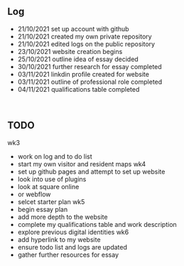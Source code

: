 
## Log
- 21/10/2021 set up account with github
- 21/10/2021 created my own private repository 
- 21/10/2021 edited logs on the public repository
- 23/10/2021 website creation begins
- 25/10/2021 outline idea of essay decided
- 30/10/2021 further research for essay completed
- 03/11/2021 linkdin profile created for website
- 03/11/2021 outline of professional role completed
- 04/11/2021 qualifications table completed
<br>

## TODO
wk3
- work on log and to do list
- start my own visitor and resident maps
wk4
- set up github pages and attempt to set up website
- look into use of plugins
- look at square online
- or webflow
- selcet starter plan 
wk5
- begin essay plan 
- add more depth to the website 
- complete my qualifications table and work description 
- explore previous digital identities
wk6
- add hyperlink to my website
- ensure todo list and logs are updated
- gather further resources for essay 
